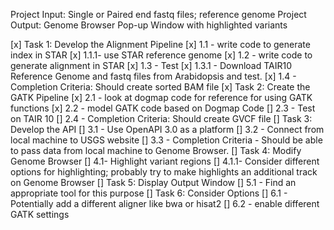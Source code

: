 Project Input: Single or Paired end fastq files; reference genome
Project Output: Genome Browser Pop-up Window with highlighted variants

[x] Task 1: Develop the Alignment Pipeline
 [x] 1.1 - write code to generate index in STAR
   [x] 1.1.1- use STAR reference genome
 [x] 1.2 - write code to generate alignment in STAR
 [x] 1.3 - Test
  [x] 1.3.1 - Download TAIR10 Reference Genome and fastq files from Arabidopsis and test.
 [x] 1.4 - Completion Criteria: Should create sorted BAM file
[x] Task 2: Create the GATK Pipeline
 [x] 2.1 - look at dogmap code for reference for using GATK functions
 [x] 2.2 - model GATK code based on Dogmap Code
 [] 2.3 - Test on TAIR 10
 [] 2.4 - Completion Criteria: Should create GVCF file
[] Task 3: Develop the API
  [] 3.1 - Use OpenAPI 3.0 as a platform
  [] 3.2 - Connect from local machine to USGS website
  [] 3.3 - Completion Criteria - Should be able to pass data from local machine to Genome Browser.
[] Task 4: Modify Genome Browser
  [] 4.1- Highlight variant regions
   [] 4.1.1- Consider different options for highlighting; probably try to make highlights an additional track on Genome Browser
[] Task 5: Display Output Window
  [] 5.1 - Find an appropriate tool for this purpose
[] Task 6: Consider Options
  [] 6.1 - Potentially add a different aligner like bwa or hisat2
  [] 6.2 - enable different GATK settings
